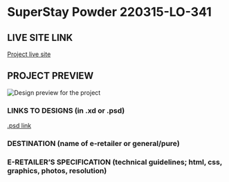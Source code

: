 # SuperStay Powder 220315-LO-341

<!-- please enter project number recived from PM -->

## LIVE SITE LINK

<!-- please enter link to site preview here -->

[Project live site](https://estorelabs.github.io/RC---220315-LO-341-SuperStay-Powder-GENERIC/)

## PROJECT PREVIEW

![Design preview for the project]()

### LINKS TO DESIGNS (in .xd or .psd)

[.psd link](https://drive.google.com/drive/folders/1wa6JDBxG7iE0vlsbBnVL7trLgjBc_OuW)

<!-- please enter link to preview designs -->

### DESTINATION (name of e-retailer or general/pure)

<!-- please enter e-retailers name -->

### E-RETAILER’S SPECIFICATION (technical guidelines; html, css, graphics, photos, resolution)

<!-- please enter any additional comments important for the project -->
